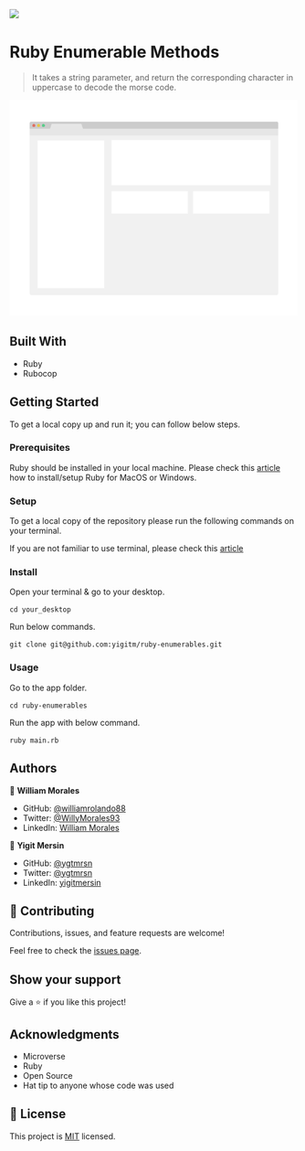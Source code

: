 ![](https://img.shields.io/badge/Microverse-blueviolet)

# Ruby Enumerable Methods

> It takes a string parameter, and return the corresponding character in uppercase to decode the morse code.

![](app_screenshot.png)

## Built With

- Ruby
- Rubocop

## Getting Started

To get a local copy up and run it; you can follow below steps.

### Prerequisites

Ruby should be installed in your local machine. Please check this [article](https://www.ruby-lang.org/en/documentation/installation/) how to install/setup Ruby for MacOS or Windows.

### Setup

To get a local copy of the repository please run the following commands on your terminal.

If you are not familiar to use terminal, please check this [article](https://www.theodinproject.com/courses/web-development-101/lessons/command-line-basics-web-development-101)

### Install

Open your terminal & go to your desktop.

```
cd your_desktop
```

Run below commands.

```
git clone git@github.com:yigitm/ruby-enumerables.git
```

### Usage

Go to the app folder.

```
cd ruby-enumerables
```

Run the app with below command.

```
ruby main.rb
```

## Authors

👤 **William Morales**

- GitHub: [@williamrolando88](https://github.com/williamrolando88)
- Twitter: [@WillyMorales93](https://twitter.com/WillyMorales93)
- LinkedIn: [William Morales](https://www.linkedin.com/in/william-rolando-morales/)

👤 **Yigit Mersin**

- GitHub: [@ygtmrsn](https://github.com/ygtmrsn)
- Twitter: [@ygtmrsn](https://twitter.com/ygtmrsn)
- LinkedIn: [yigitmersin](linkedin.com/in/yigitmersin)

## 🤝 Contributing

Contributions, issues, and feature requests are welcome!

Feel free to check the [issues page](https://github.com/yigitm/morse-code-decoder/issues).

## Show your support

Give a ⭐️ if you like this project!

## Acknowledgments

- Microverse
- Ruby
- Open Source
- Hat tip to anyone whose code was used

## 📝 License

This project is [MIT](./MIT.md) licensed.
